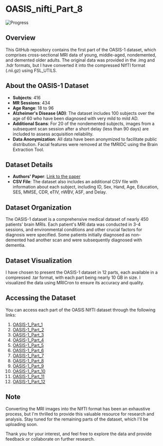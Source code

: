 # OASIS_nifti_Part_8

![Progress](https://progress-bar.dev/66.6/?title=Progress&width=150&color=brightgreen)

## Overview
This GitHub repository contains the first part of the OASIS-1 dataset, which comprises cross-sectional MRI data of young, middle-aged, nondemented, and demented older adults. The original data was provided in the .img and .hdr formats, but I have converted it into the compressed NIfTI format (.nii.gz) using FSL_UTILS.

## About the OASIS-1 Dataset
- **Subjects**: 416
- **MR Sessions**: 434
- **Age Range**: 18 to 96
- **Alzheimer's Disease (AD)**: The dataset includes 100 subjects over the age of 60 who have been diagnosed with very mild to mild AD.
- **Additional Scans**: For 20 of the nondemented subjects, images from a subsequent scan session after a short delay (less than 90 days) are included to assess acquisition reliability.
- **Data Anonymization**: All data have been anonymized to facilitate public distribution. Facial features were removed at the fMRIDC using the Brain Extraction Tool.

## Dataset Details
- **Authors' Paper**: [Link to the paper](https://direct.mit.edu/jocn/article-abstract/19/9/1498/4427/Open-Access-Series-of-Imaging-Studies-OASIS-Cross)
- **CSV File**: The dataset also includes an additional CSV file with information about each subject, including ID, Sex, Hand, Age, Education, SES, MMSE, CDR, eTIV, nWBV, ASF, and Delay.

## Dataset Organization
The OASIS-1 dataset is a comprehensive medical dataset of nearly 450 patients' brain MRIs. Each patient's MRI data was conducted in 3-4 sessions, and environmental conditions and other crucial factors for diagnosis were specified. Some patients initially diagnosed as non-demented had another scan and were subsequently diagnosed with dementia.

## Dataset Visualization
I have chosen to present the OASIS-1 dataset in 12 parts, each available in a compressed .tar format, with each part being nearly 10 GB in size. I visualized the data using MRICron to ensure its accuracy and quality.

## Accessing the Dataset

You can access each part of the OASIS NIfTI dataset through the following links:

1. [OASIS-1_Part_1](https://github.com/blackpearl006/OASIS_nifti_Part_1)
2. [OASIS-1_Part_2](https://github.com/blackpearl006/OASIS_nifti_Part_2)
3. [OASIS-1_Part_3](https://github.com/blackpearl006/OASIS_nifti_Part_3)
4. [OASIS-1_Part_4](https://github.com/blackpearl006/OASIS_nifti_Part_4)
5. [OASIS-1_Part_5](https://github.com/blackpearl006/OASIS_nifti_Part_5)
6. [OASIS-1_Part_6](https://github.com/blackpearl006/OASIS_nifti_Part_6)
7. [OASIS-1_Part_7](https://github.com/blackpearl006/OASIS_nifti_Part_7)
8. [OASIS-1_Part_8](https://github.com/blackpearl006/OASIS_nifti_Part_8)
9. [OASIS-1_Part_9](https://github.com/blackpearl006/OASIS_nifti_Part_9)
10. [OASIS-1_Part_10](https://github.com/blackpearl006/OASIS_nifti_Part_10)
11. [OASIS-1_Part_11](https://github.com/blackpearl006/OASIS_nifti_Part_11)
12. [OASIS-1_Part_12](https://github.com/blackpearl006/OASIS_nifti_Part_12)

## Note
Converting the MRI images into the NIfTI format has been an exhaustive process, but I'm thrilled to provide this valuable resource for research and analysis. Stay tuned for the remaining parts of the dataset, which I'll be uploading soon.

Thank you for your interest, and feel free to explore the data and provide feedback or collaborate on further research.



